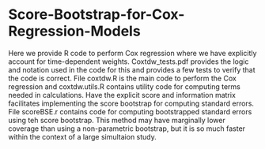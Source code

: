 # Score-Bootstrap-for-Cox-Regression-Models

Here we provide R code to perform Cox regression where we have explicitly account for time-dependent weights.  Coxtdw_tests.pdf provides the logic and notation used in the code for this and provides a few tests to verify that the code is correct. File coxtdw.R is the main code to perform the Cox regression and coxtdw.utils.R contains utility code for computing terms needed in calculations. Have the explicit score and information matrix facilitates implementing the score bootstrap for computing standard errors. File scoreBSE.r contains code for computing bootstrapped standard errors using teh score bootstrap.  This method may have marginally lower coverage than using a non-parametric bootstrap, but it is so much faster within the context of a large simultaion study.
